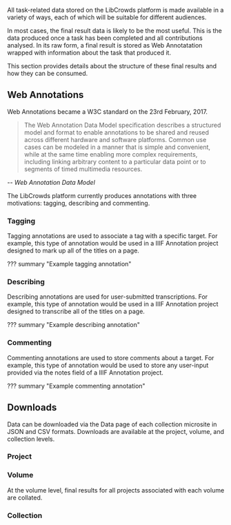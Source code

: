 All task-related data stored on the LibCrowds platform is made available in a
variety of ways, each of which will be suitable for different audiences.

In most cases, the final result data is likely to be the most useful. This is
the data produced once a task has been completed and all contributions
analysed. In its raw form, a final result is stored as Web Annotatation wrapped
with information about the task that produced it.

This section provides details about the structure of these final results and
how they can be consumed.

## Web Annotations

Web Annotations became a W3C standard on the 23rd February, 2017.

> The Web Annotation Data Model specification describes a structured model and
format to enable annotations to be shared and reused across different hardware
and software platforms. Common use cases can be modeled in a manner that is
simple and convenient, while at the same time enabling more complex
requirements, including linking arbitrary content to a particular data point
or to segments of timed multimedia resources.

-- <cite>Web Annotation Data Model</cite>

The LibCrowds platform currently produces annotations with three motivations:
tagging, describing and commenting.

### Tagging

Tagging annotations are used to associate a tag with a specific target. For
example, this type of annotation would be used in a IIIF Annotation project
designed to mark up all of the titles on a page.

??? summary "Example tagging annotation"

### Describing

Describing annotations are used for user-submitted transcriptions. For example,
this type of annotation would be used in a IIIF Annotation project designed to
transcribe all of the titles on a page.

??? summary "Example describing annotation"

### Commenting

Commenting annotations are used to store comments about a target. For example,
this type of annotation would be used to store any user-input provided via the
notes field of a IIIF Annotation project.

??? summary "Example commenting annotation"

## Downloads

Data can be downloaded via the Data page of each collection microsite in JSON
and CSV formats. Downloads are available at the project, volume, and
collection levels.

### Project

### Volume

At the volume level, final results for all projects associated with each volume
are collated.

### Collection
